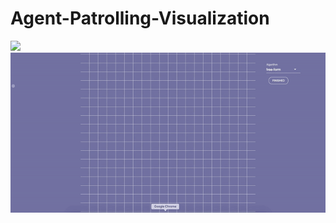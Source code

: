 # Agent-Patrolling-Visualization

<img src="https://github.com/YGYOOO/Agent-Patrolling-Visualization/blob/master/May-21-2017%2011-30-42.gif" width="700">

<img src="https://github.com/YGYOOO/Agent-Patrolling-Visualization/blob/master/May-21-2017%2011-35-13.gif" width="700">
